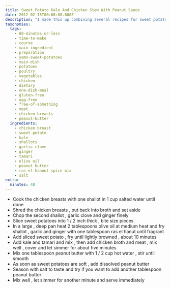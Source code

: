 ```yaml
---
title: Sweet Potato Kale And Chicken Stew With Peanut Sauce
date: 2012-02-15T00:00:00.000Z
description: "I made this up combining several recipes for sweet potato and kale soup and african peanut chicken stew.\r\nin place of ras el hanut you can use curry. try one tablespoon peanut butter, it might be enough if you don't want it too strong."
taxonomies:
  tags:
    - 60-minutes-or-less
    - time-to-make
    - course
    - main-ingredient
    - preparation
    - yams-sweet-potatoes
    - main-dish
    - potatoes
    - poultry
    - vegetables
    - chicken
    - dietary
    - one-dish-meal
    - gluten-free
    - egg-free
    - free-of-something
    - meat
    - chicken-breasts
    - peanut-butter
  ingredients:
    - chicken breast
    - sweet potato
    - kale
    - shallots
    - garlic clove
    - ginger
    - tamari
    - olive oil
    - peanut butter
    - ras el hanout spice mix
    - salt
extra:
  minutes: 40
---
```

 - Cook the chicken breasts with one shallot in 1 cup salted water until done
 - Shred the chicken breasts , put back into broth and set aside
 - Chop the second shallot , garlic clove and ginger finely
 - Slice sweet potatoes into 1 / 2 inch thick , bite size pieces
 - In a large , deep pan heat 2 tablespoons olive oil at medium heat and fry shallot , garlic and ginger with one tablespoon ras el hanut until fragrant
 - Add sliced sweet potato , fry until lightly browned , about 10 minutes
 - Add kale and tamari and mix , then add chicken broth and meat , mix well , cover and let simmer for about five minutes
 - Mix one tablespoon peanut butter with 1 / 2 cup hot water , stir until smooth
 - As soon as sweet potatoes are soft , add dissolved peanut butter
 - Season with salt to taste and try if you want to add another tablespoon peanut butter
 - Mix well , let simmer for another minute and serve immediately
